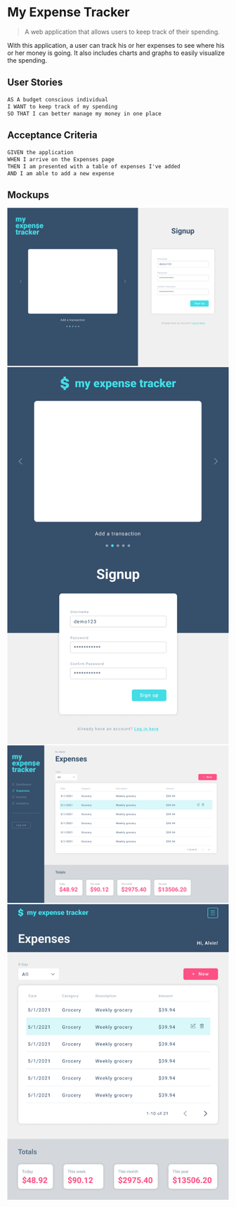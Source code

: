 # My Expense Tracker
> A web application that allows users to keep track of their spending.

With this application, a user can track his or her expenses to see where his or her money is going. It also includes charts and graphs to easily visualize the spending.

## User Stories

```
AS A budget conscious individual
I WANT to keep track of my spending
SO THAT I can better manage my money in one place
```

## Acceptance Criteria
```
GIVEN the application
WHEN I arrive on the Expenses page
THEN I am presented with a table of expenses I've added
AND I am able to add a new expense
```

## Mockups
![Signup Page - Desktop](./client/src/images/mockup_signupPage_desktop.png)  
![Signup Page - Tablet](./client/src/images/mockup_signupPage_tablet.png)  
![Expenses Page - Desktop](./client/src/images/mockup_expensesPage_desktop.png)  
![Expenses Page - Tablet](./client/src/images/mockup_expensesPage_tablet.png)  

